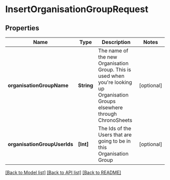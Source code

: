 # InsertOrganisationGroupRequest

## Properties
Name | Type | Description | Notes
------------ | ------------- | ------------- | -------------
**organisationGroupName** | **String** | The name of the new Organisation Group.  This is used when you&#39;re looking up Organisation Groups elsewhere through ChronoSheets | [optional] 
**organisationGroupUserIds** | **[Int]** | The Ids of the Users that are going to be in this Organisation Group | [optional] 

[[Back to Model list]](../README.md#documentation-for-models) [[Back to API list]](../README.md#documentation-for-api-endpoints) [[Back to README]](../README.md)


